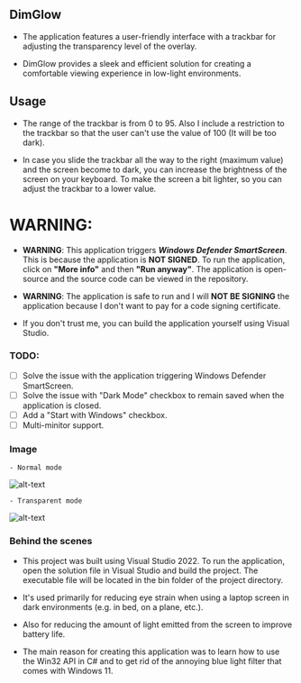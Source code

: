 ## DimGlow
- The application features a user-friendly interface with a trackbar for adjusting the transparency level of the overlay.

- DimGlow provides a sleek and efficient solution for creating a comfortable viewing experience in low-light environments.

## Usage ##
- The range of the trackbar is from 0 to 95. Also I include a restriction to the trackbar so that the user can't use the value of 100 (It will be too dark).

- In case you slide the trackbar all the way to the right (maximum value) and the screen become to dark, you can increase the brightness of the screen on your keyboard. To make the screen a bit lighter, so you can adjust the trackbar to a lower value.

# **WARNING**:
- **WARNING**: This application triggers **_Windows Defender SmartScreen_**. This is because the application is **NOT SIGNED**. To run the application, click on **"More info"** and then **"Run anyway"**. The application is open-source and the source code can be viewed in the repository.

- **WARNING**: The application is safe to run and I will **NOT BE SIGNING** the application because I don't want to pay for a code signing certificate.

- If you don't trust me, you can build the application yourself using Visual Studio.

### TODO:
- [	] Solve the issue with the application triggering Windows Defender SmartScreen.
- [ ] Solve the issue with "Dark Mode" checkbox to remain saved when the application is closed.
- [ ] Add a "Start with Windows" checkbox.
- [ ] Multi-minitor support.

### Image
	- Normal mode
![alt-text](https://i.imgur.com/s7w9dZV.png)

	- Transparent mode
![alt-text](https://i.imgur.com/WDo0guB.png)


### Behind the scenes
- This project was built using Visual Studio 2022. To run the application, open the solution file in Visual Studio and build the project. The executable file will be located in the bin folder of the project directory.

- It's used primarily for reducing eye strain when using a laptop screen in dark environments (e.g. in bed, on a plane, etc.).

- Also for reducing the amount of light emitted from the screen to improve battery life.

- The main reason for creating this application was to learn how to use the Win32 API in C# and to get rid of the annoying blue light filter that comes with Windows 11.
